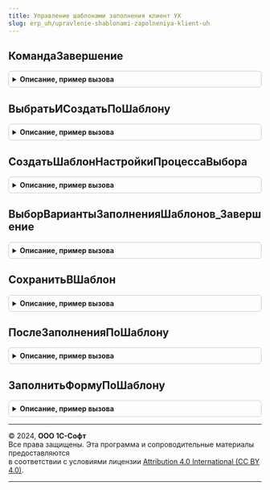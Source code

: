 ```yaml
---
title: Управление шаблонами заполнения клиент УХ
slug: erp_uh/upravlenie-shablonami-zapolneniya-klient-uh
---
```



## КомандаЗавершение
<details style="margin: 1em 0; padding: 0.5em; border: 1px solid #ccc; border-radius: 6px;">

<summary style="font-weight: bold; cursor: pointer;">Описание, пример вызова</summary>

```bsl
// Модуль предназначен для реализации фукнциональности механизма шаблонов
// заполнения контексте клиентского кода.
////////////////////////////////////////////////////////////////////////////////

Функция КомандаЗавершение(ВыбранноеЗначение, ДопПараметр) Экспорт
```

Пример вызова
```bsl
Результат = УправлениеШаблонамиЗаполненияКлиентУХ.КомандаЗавершение(ВыбранноеЗначение, ДопПараметр) 
```
</details>

## ВыбратьИСоздатьПоШаблону
<details style="margin: 1em 0; padding: 0.5em; border: 1px solid #ccc; border-radius: 6px;">

<summary style="font-weight: bold; cursor: pointer;">Описание, пример вызова</summary>

```bsl

// По эталонному элементу ЭталонныйЭлементВход (например, пустая ссылка на справочник)
// выбирает шаблон и создает новый элемент по шаблону.
Функция ВыбратьИСоздатьПоШаблону(ЭталонныйЭлементВход) Экспорт
```

Пример вызова
```bsl
Результат = УправлениеШаблонамиЗаполненияКлиентУХ.ВыбратьИСоздатьПоШаблону(ЭталонныйЭлементВход) 
```
</details>

## СоздатьШаблонНастройкиПроцессаВыбора
<details style="margin: 1em 0; padding: 0.5em; border: 1px solid #ccc; border-radius: 6px;">

<summary style="font-weight: bold; cursor: pointer;">Описание, пример вызова</summary>

```bsl

// Создаёт новый шаблон заполнения для справочника НастройкаВыбораВход,
// выставляя наименование шаблона НаименованиеВход.
Процедура СоздатьШаблонНастройкиПроцессаВыбора(НастройкаВыбораВход, ВариантЗаполненияВход, НаименованиеВход) Экспорт
```

Пример вызова
```bsl
УправлениеШаблонамиЗаполненияКлиентУХ.СоздатьШаблонНастройкиПроцессаВыбора(НастройкаВыбораВход, ВариантЗаполненияВход, НаименованиеВход));
```
</details>

## ВыборВариантыЗаполненияШаблонов_Завершение
<details style="margin: 1em 0; padding: 0.5em; border: 1px solid #ccc; border-radius: 6px;">

<summary style="font-weight: bold; cursor: pointer;">Описание, пример вызова</summary>

```bsl

Процедура ВыборВариантыЗаполненияШаблонов_Завершение(Результат, ДополнительныеПараметры) Экспорт
```

Пример вызова
```bsl
УправлениеШаблонамиЗаполненияКлиентУХ.ВыборВариантыЗаполненияШаблонов_Завершение(Результат, ДополнительныеПараметры) 
```
</details>

## СохранитьВШаблон
<details style="margin: 1em 0; padding: 0.5em; border: 1px solid #ccc; border-radius: 6px;">

<summary style="font-weight: bold; cursor: pointer;">Описание, пример вызова</summary>

```bsl

// Сохраняет объект СсылкаНаОбъектВход в виде шаблона на форме ФормаВход.
Процедура СохранитьВШаблон(ФормаВход, СсылкаНаОбъектВход) Экспорт
```

Пример вызова
```bsl
УправлениеШаблонамиЗаполненияКлиентУХ.СохранитьВШаблон(ФормаВход, СсылкаНаОбъектВход) 
```
</details>

## ПослеЗаполненияПоШаблону
<details style="margin: 1em 0; padding: 0.5em; border: 1px solid #ccc; border-radius: 6px;">

<summary style="font-weight: bold; cursor: pointer;">Описание, пример вызова</summary>

```bsl

// Вызывается после заполнения по шаблону ШаблонВход для
// объекта с формой ФормаВход
Процедура ПослеЗаполненияПоШаблону(ФормаВход, ШаблонВход) Экспорт
```

Пример вызова
```bsl
УправлениеШаблонамиЗаполненияКлиентУХ.ПослеЗаполненияПоШаблону(ФормаВход, ШаблонВход) 
```
</details>

## ЗаполнитьФормуПоШаблону
<details style="margin: 1em 0; padding: 0.5em; border: 1px solid #ccc; border-radius: 6px;">

<summary style="font-weight: bold; cursor: pointer;">Описание, пример вызова</summary>

```bsl

// Заполняет форму ФормаВход по данным шаблона ШаблонВход.
Процедура ЗаполнитьФормуПоШаблону(ФормаВход, ШаблонВход) Экспорт
```

Пример вызова
```bsl
УправлениеШаблонамиЗаполненияКлиентУХ.ЗаполнитьФормуПоШаблону(ФормаВход, ШаблонВход) 
```
</details>

---

© 2024, **ООО 1С-Софт**  
Все права защищены. Эта программа и сопроводительные материалы предоставляются  
в соответствии с условиями лицензии [Attribution 4.0 International (CC BY 4.0)](https://creativecommons.org/licenses/by/4.0/legalcode).

---

